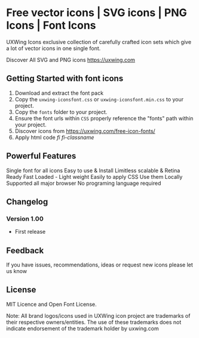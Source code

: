 # Free vector icons | SVG icons | PNG Icons | Font Icons

UXWing Icons exclusive collection of carefully crafted icon sets which give a lot of vector icons in one single font.

Discover All SVG and PNG icons https://uxwing.com

## Getting Started with font icons
 1. Download and extract the font pack
 2. Copy the `uxwing-iconsfont.css` or `uxwing-iconsfont.min.css` to your project.
 3. Copy the `fonts` folder to your project.
 4. Ensure the font urls within `CSS` properly reference the "fonts" path within your project.
 5. Discover icons from https://uxwing.com/free-icon-fonts/
 6. Apply html code <i>fi fi-classname</i>
 
## Powerful Features
Single font for all icons
Easy to use & Install
Limitless scalable & Retina Ready
Fast Loaded - Light weight
Easily to apply CSS
Use them Locally
Supported all major browser
No programing language required

## Changelog
### Version 1.00
- First release

## Feedback
If you have issues, recommendations, ideas or request new icons please let us know

## License
MIT Licence and Open Font License.

Note: All brand logos/icons used in UXWing icon project are trademarks of their respective owners/entities. The use of these trademarks does not indicate endorsement of the trademark holder by uxwing.com
